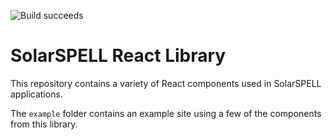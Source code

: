 ![Build succeeds](https://github.com/Jonathanzhao02/solarspell-react-lib/actions/workflows/build.yml/badge.svg)

# SolarSPELL React Library

This repository contains a variety of React components used in SolarSPELL applications.

The `example` folder contains an example site using a few of the components from this library.
